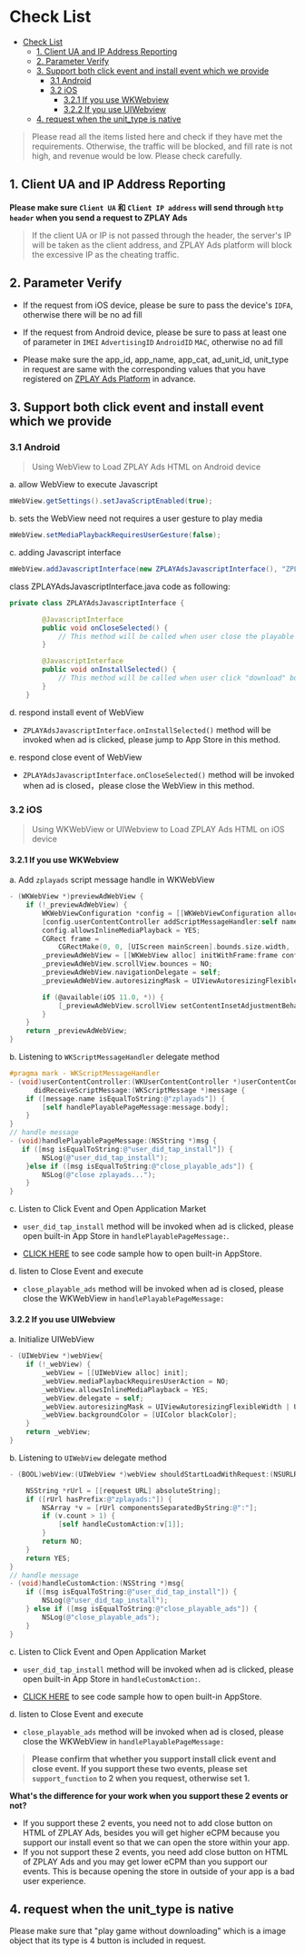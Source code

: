 # Check List

- [Check List](#check-list)
  - [1. Client UA and IP Address Reporting](#1-client-ua-and-ip-address-reporting)
  - [2. Parameter Verify](#2-parameter-verify)
  - [3. Support both click event and install event which we provide](#3-support-both-click-event-and-install-event-which-we-provide)
    - [3.1 Android](#31-android)
    - [3.2 iOS](#32-ios)
      - [3.2.1 If you use WKWebview](#321-if-you-use-wkwebview)
      - [3.2.2 If you use UIWebview](#322-if-you-use-uiwebview)
  - [4. request when the unit_type is native](#4-request-when-the-unittype-is-native)

> Please read all the items listed here and check if they have met the requirements. Otherwise, the traffic will be blocked, and fill rate is not high, and revenue would be low. Please check carefully.

## 1. Client UA and IP Address Reporting

**Please make sure `Client UA` 和 `Client IP address` will send through `http header` when you send a request to ZPLAY Ads**

> If the client UA or IP is not passed through the header, the server's IP will be taken as the client address, and ZPLAY Ads platform will block the excessive IP as the cheating traffic.

## 2. Parameter Verify

- If the request from iOS device, please be sure to pass the device's `IDFA`, otherwise there will be no ad fill

- If the request from Android device, please be sure to pass at least one of parameter in `IMEI` `AdvertisingID` `AndroidID` `MAC`, otherwise no ad fill

- Please make sure the app_id, app_name, app_cat, ad_unit_id, unit_type in request are same with the corresponding values that you have registered on [ZPLAY Ads Platform](https://wwww.zplayads.com) in advance.

## 3. Support both click event and install event which we provide

### 3.1 Android

>Using WebView to Load ZPLAY Ads HTML on Android device

a. allow WebView to execute Javascript

```java
mWebView.getSettings().setJavaScriptEnabled(true);
```

b. sets the WebView need not requires a user gesture to play media

```java
mWebView.setMediaPlaybackRequiresUserGesture(false);
```

c. adding Javascript interface

```java
mWebView.addJavascriptInterface(new ZPLAYAdsJavascriptInterface(), "ZPLAYAds");
```

class ZPLAYAdsJavascriptInterface.java code as following:

```java
private class ZPLAYAdsJavascriptInterface {

        @JavascriptInterface
        public void onCloseSelected() {
            // This method will be called when user close the playable ad, you can handle ad close event in this method
        }

        @JavascriptInterface
        public void onInstallSelected() {
            // This method will be called when user click "download" button, you can handle app install event in this method
        }
    }
```

d. respond install event of WebView

- `ZPLAYAdsJavascriptInterface.onInstallSelected()` method will be invoked when ad is clicked, please jump to App Store in this method.

e. respond close event of WebView

- `ZPLAYAdsJavascriptInterface.onCloseSelected()` method will be invoked when ad is closed，please close the WebView in this method.

### 3.2 iOS

> Using WKWebView or UIWebview to Load ZPLAY Ads HTML on iOS device

#### 3.2.1 If you use WKWebview

a. Add `zplayads` script message handle in WKWebView

```objective-c
- (WKWebView *)previewAdWebView {
    if (!_previewAdWebView) {
        WKWebViewConfiguration *config = [[WKWebViewConfiguration alloc] init];
        [config.userContentController addScriptMessageHandler:self name:@"zplayads"];
        config.allowsInlineMediaPlayback = YES;
        CGRect frame =
            CGRectMake(0, 0, [UIScreen mainScreen].bounds.size.width, [UIScreen mainScreen].bounds.size.height);
        _previewAdWebView = [[WKWebView alloc] initWithFrame:frame configuration:config];
        _previewAdWebView.scrollView.bounces = NO;
        _previewAdWebView.navigationDelegate = self;
        _previewAdWebView.autoresizingMask = UIViewAutoresizingFlexibleWidth | UIViewAutoresizingFlexibleHeight;

        if (@available(iOS 11.0, *)) {
            [_previewAdWebView.scrollView setContentInsetAdjustmentBehavior:UIScrollViewContentInsetAdjustmentNever];
        }
    }
    return _previewAdWebView;
}
```

b. Listening to `WKScriptMessageHandler` delegate method

```objective-c
#pragma mark - WKScriptMessageHandler
- (void)userContentController:(WKUserContentController *)userContentController
      didReceiveScriptMessage:(WKScriptMessage *)message {
    if ([message.name isEqualToString:@"zplayads"]) {
        [self handlePlayablePageMessage:message.body];
    }
}
// handle message
- (void)handlePlayablePageMessage:(NSString *)msg {
   if ([msg isEqualToString:@"user_did_tap_install"]) {
        NSLog(@"user_did_tap_install");
    }else if ([msg isEqualToString:@"close_playable_ads"]) {
        NSLog(@"close zplayads...");
    }
}
```

c. Listen to Click Event and Open Application Market

- `user_did_tap_install` method will be invoked when ad is clicked, please open built-in App Store in `handlePlayablePageMessage:`.

- [CLICK HERE](AppStore) to see code sample how to open built-in AppStore.

d. listen to Close Event and execute

- `close_playable_ads` method will be invoked when ad is closed, please close the WKWebView in `handlePlayablePageMessage:`

#### 3.2.2 If you use UIWebview

a. Initialize UIWebView

```objective-c
- (UIWebView *)webView{
    if (!_webView) {
        _webView = [[UIWebView alloc] init];
        _webView.mediaPlaybackRequiresUserAction = NO;
        _webView.allowsInlineMediaPlayback = YES;
        _webView.delegate = self;
        _webView.autoresizingMask = UIViewAutoresizingFlexibleWidth | UIViewAutoresizingFlexibleHeight;
        _webView.backgroundColor = [UIColor blackColor];
    }
    return _webView;
}
```

b. Listening to `UIWebView` delegate method

```objective-c
- (BOOL)webView:(UIWebView *)webView shouldStartLoadWithRequest:(NSURLRequest *)request navigationType:(UIWebViewNavigationType)navigationType{

    NSString *rUrl = [[request URL] absoluteString];
    if ([rUrl hasPrefix:@"zplayads:"]) {
        NSArray *v = [rUrl componentsSeparatedByString:@":"];
        if (v.count > 1) {
            [self handleCustomAction:v[1]];
        }
        return NO;
    }
    return YES;
}
// handle message
- (void)handleCustomAction:(NSString *)msg{
    if ([msg isEqualToString:@"user_did_tap_install"]) {
        NSLog(@"user_did_tap_install");
    } else if ([msg isEqualToString:@"close_playable_ads"]) {
        NSLog(@"close_playable_ads");
    }
}
```

c. Listen to Click Event and Open Application Market

- `user_did_tap_install` method will be invoked when ad is clicked, please open built-in App Store in `handleCustomAction:`.

- [CLICK HERE](AppStore) to see code sample how to open built-in AppStore.

d. listen to Close Event and execute

- `close_playable_ads` method will be invoked when ad is closed, please close the WKWebView in `handlePlayablePageMessage:`

> **Please confirm that whether you support install click event and close event. If you support these two events, please set `support_function` to 2 when you request, otherwise set 1.**

**What's the difference for your work when you support these 2 events or not?**

- If you support these 2 events, you need not to add close button on HTML of ZPLAY Ads, besides you will get higher eCPM because you support our install event so that we can open the store within your app.
- If you not support these 2 events, you need add close button on HTML of ZPLAY Ads and you may get lower eCPM than you support our events. This is because opening the store in outside of your app is a bad user experience.

## 4. request when the unit_type is native

Please make sure that "play game without downloading" which is a image object that its type is 4 button is included in request.
